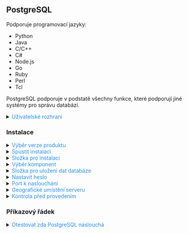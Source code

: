 ## PostgreSQL

Podporuje programovací jazyky:

- Python
- Java
- C/C++
- C#
- Node.js
- Go
- Ruby
- Perl
- Tcl

PostgreSQL podporuje v podstatě všechny funkce, které podporují jiné systémy pro správu databází.

<details>
<summary><span style="color:#1E90FF;"> Uživatelské rozhraní</span></summary>

Otevřete aplikaci:

<img src="../images/t0m7kk76Jm.png"/>

</details>

### Instalace

<details>
<summary><span style="color:#1E90FF;">Výběr verze produktu</span></summary>

<a href="https://www.enterprisedb.com/downloads/postgres-postgresql-downloads"><img src="../images/postgreSQL_Install.png"></a>

</details>

<details>
<summary><span style="color:#1E90FF;">Spustit instalaci</span></summary>

Po dokončení stahování dvakrát klikněte na stažený soubor a spusťte instalaci:

<img src="../images/postgreSQL_Install_2.png"/>

</details>

<details>
<summary><span style="color:#1E90FF;">Složka pro instalaci</span></summary>

Můžete zadat umístění PostgreSQL, vybereme prozatím výchozí volbu:

<img src="../images/postgreSQL_Install_3.png"/>

</details>

<details>
<summary><span style="color:#1E90FF;">Výběr komponent</span></summary>

<img src="../images/wqiRRNNKOT.png"/>

> [!NOTE]
> Chcete-li používat PostgreSQL, budete muset nainstalovat PostgreSQL Server.
>
> Doporučuji `pgAdmin 4`, který poskytuje uživatelské rozhraní a `Comand Line Tools` pro příkazový řádek.

</details>

<details>
<summary><span style="color:#1E90FF;">Složka pro uložení dat databáze</span></summary>

Vyberte kam uložit data databáze, použijeme výchozí volbu:

<img src="../images/postgreSQL_Install_4.png"/>

</details>

<details>
<summary><span style="color:#1E90FF;">Nastavit heslo</span></summary>

Pro přístup do databáze budete muset zvolit heslo.

<img src="../images/postgreSQL_Install_5.png"/>

</details>

<details>
<summary><span style="color:#1E90FF;">Port k naslouchání</span></summary>

Můžete nastavit port, na kterém má server naslouchat, použijeme výchozí volbu:

<img src="../images/postgreSQL_Install_6.png"/>

</details>

<details>
<summary><span style="color:#1E90FF;">Geografické umístění serveru</span></summary>

Vyberte geografické umístění databázového serveru:

<img src="../images/postgreSQL_Install_7.png"/>

</details>

<details>
<summary><span style="color:#1E90FF;">Kontrola před provedením</span></summary>

<img src="../images/postgreSQL_Install_8.png"/>

Následně stačí dokončit instalaci

</details>

### Příkazový řádek

<details>
<summary><span style="color:#1E90FF;"> Otestovat zda PostgreSQL naslouchá</span></summary>

Otevřít:

<img src="../images/zGRvsmYA6A.png"/>

Připojení:

<img src="../images/t0Vjh1fqzy.png"/>


Nyní byste měli dostat výsledek podobný níže:

<img src="../images/oY0QJRKkL1.png"/>

> [!WARNING]
> **Pokud nevidíte konzoli v angličtině**, musíte udělat tyto změny:
>
> - Nastavit v `C:\Program Files\PostgreSQL\16\data\postgresql.conf`
    >
    >    <img src="../images/G0Loa7KgVA.png"/>
>
> - Nastavit v proměnném prostředí
    >
    >    <img src="../images/0qjIRo5xxb.png"/>
>
> Nyní stačí vypnout a zapnout konzoli a změny by se měli projevit


Pro odzkoušení zda jsme se správně připojili stačí zavolat kód níže:

```sql
SELECT version();
```

</details>